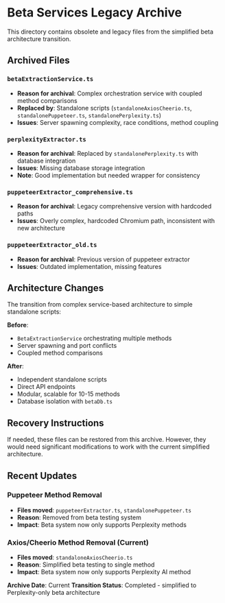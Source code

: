 
# Beta Services Legacy Archive

This directory contains obsolete and legacy files from the simplified beta architecture transition.

## Archived Files

### `betaExtractionService.ts`
- **Reason for archival**: Complex orchestration service with coupled method comparisons
- **Replaced by**: Standalone scripts (`standaloneAxiosCheerio.ts`, `standalonePuppeteer.ts`, `standalonePerplexity.ts`)
- **Issues**: Server spawning complexity, race conditions, method coupling

### `perplexityExtractor.ts`
- **Reason for archival**: Replaced by `standalonePerplexity.ts` with database integration
- **Issues**: Missing database storage integration
- **Note**: Good implementation but needed wrapper for consistency

### `puppeteerExtractor_comprehensive.ts`
- **Reason for archival**: Legacy comprehensive version with hardcoded paths
- **Issues**: Overly complex, hardcoded Chromium path, inconsistent with new architecture

### `puppeteerExtractor_old.ts`
- **Reason for archival**: Previous version of puppeteer extractor
- **Issues**: Outdated implementation, missing features

## Architecture Changes

The transition from complex service-based architecture to simple standalone scripts:

**Before**: 
- `BetaExtractionService` orchestrating multiple methods
- Server spawning and port conflicts
- Coupled method comparisons

**After**:
- Independent standalone scripts
- Direct API endpoints
- Modular, scalable for 10-15 methods
- Database isolation with `betaDb.ts`

## Recovery Instructions

If needed, these files can be restored from this archive. However, they would need significant modifications to work with the current simplified architecture.

## Recent Updates

### Puppeteer Method Removal
- **Files moved**: `puppeteerExtractor.ts`, `standalonePuppeteer.ts`
- **Reason**: Removed from beta testing system
- **Impact**: Beta system now only supports Perplexity methods

### Axios/Cheerio Method Removal (Current)
- **Files moved**: `standaloneAxiosCheerio.ts`
- **Reason**: Simplified beta testing to single method
- **Impact**: Beta system now only supports Perplexity AI method

**Archive Date**: Current
**Transition Status**: Completed - simplified to Perplexity-only beta architecture
